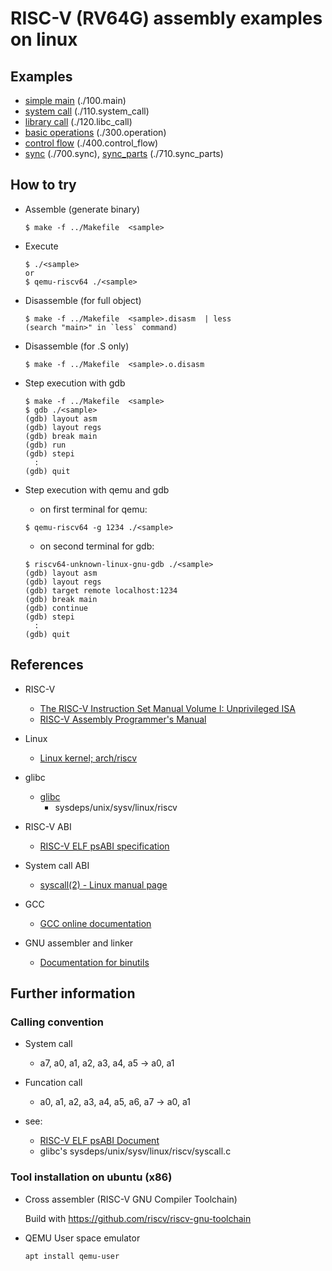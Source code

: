 
RISC-V (RV64G) assembly examples on linux
=========================================

## Examples
  * [simple main](./100.main)  (./100.main)
  * [system call](./110.system_call) (./110.system_call)
  * [library call](./120.libc_call) (./120.libc_call)
  * [basic operations](./300.operation) (./300.operation)
  * [control flow](./400.control_flow) (./400.control_flow)
  * [sync](./700.sync) (./700.sync), [sync_parts](./710.sync_parts) (./710.sync_parts)


## How to try

* Assemble (generate binary)

    ```
    $ make -f ../Makefile  <sample>
    ```

* Execute

    ```
    $ ./<sample>
    or
    $ qemu-riscv64 ./<sample>
    ```

* Disassemble (for full object)

    ```
    $ make -f ../Makefile  <sample>.disasm  | less
    (search "main>" in `less` command)
    ```

* Disassemble (for .S only)

    ```
    $ make -f ../Makefile  <sample>.o.disasm
    ```

* Step execution with gdb

    ```
    $ make -f ../Makefile  <sample>
    $ gdb ./<sample>
    (gdb) layout asm
    (gdb) layout regs
    (gdb) break main
    (gdb) run
    (gdb) stepi
      :
    (gdb) quit

* Step execution with qemu and gdb

    * on first terminal for qemu:

    ```
    $ qemu-riscv64 -g 1234 ./<sample>
    ```

    * on second terminal for gdb:

    ```
    $ riscv64-unknown-linux-gnu-gdb ./<sample>
    (gdb) layout asm
    (gdb) layout regs
    (gdb) target remote localhost:1234
    (gdb) break main
    (gdb) continue
    (gdb) stepi
      :
    (gdb) quit
    ```


## References

* RISC-V
  * [The RISC-V Instruction Set Manual Volume I: Unprivileged ISA](https://riscv.org/technical/specifications/)
  * [RISC-V Assembly Programmer's Manual](https://github.com/riscv/riscv-asm-manual/blob/master/riscv-asm.md)

* Linux
  * [Linux kernel; arch/riscv](https://github.com/torvalds/linux/tree/master/arch/riscv)

* glibc
  * [glibc](https://www.gnu.org/software/libc/libc.html)
    * sysdeps/unix/sysv/linux/riscv

* RISC-V ABI
  * [RISC-V ELF psABI specification](https://github.com/riscv/riscv-elf-psabi-doc/blob/master/riscv-elf.md)

* System call ABI
  * [syscall(2) - Linux manual page](https://man7.org/linux/man-pages/man2/syscall.2.html)

* GCC
  * [GCC online documentation](https://gcc.gnu.org/onlinedocs/)

* GNU assembler and linker
  * [Documentation for binutils](https://sourceware.org/binutils/docs/)


## Further information

### Calling convention

* System call
  * a7, a0, a1, a2, a3, a4, a5  ->  a0, a1

* Funcation call
  * a0, a1, a2, a3, a4, a5, a6, a7  ->  a0, a1

* see:
  * [RISC-V ELF psABI Document](https://github.com/riscv-non-isa/riscv-elf-psabi-doc)
  * glibc's sysdeps/unix/sysv/linux/riscv/syscall.c

### Tool installation on ubuntu (x86)

* Cross assembler (RISC-V GNU Compiler Toolchain)

    Build with https://github.com/riscv/riscv-gnu-toolchain

* QEMU User space emulator

    ```
    apt install qemu-user
    ```
